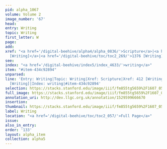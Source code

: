 ```yaml
---
pid: alpha_1067
volume: Volume 2
image_number: '67'
head: 
entry: Writing
topic: Writing
first_letter: W
page: 
add: 
xref: "<a href='/digital-beehive/alpha4/alpha_0836/'>Scripture</a>|<a href='/digital-beehive/num2/num_0509/'>412
  [Writing]</a>|<a href='/digital-beehive/toc/toc2_269/'>1376 [Writing]</a>"
see: 
index: "<a href='/digital-beehive/index5/index_4633/'>writing</a>"
item: "#item-434c92894"
unparsed: 
line: 'Entry: Writing|Topic: Writing|Xref: Scripture|Xref: 412 [Writing]|Xref: 1376
  [Writing]|Index: writing|#item-434c92894'
selection: https://stacks.stanford.edu/image/iiif/fm855tg5659%2F1607_0534/326,2982,3010,316/full/0/default.jpg
full_image: https://stacks.stanford.edu/image/iiif/fm855tg5659%2F1607_0534/full/full/0/default.jpg
annotation_uri: http://dev.llgc.org.uk/annotation/1529599666670
insertion: 
thumbnail: https://stacks.stanford.edu/image/iiif/fm855tg5659%2F1607_0534/326,2982,600,180/250,/0/default.jpg
label: Writing
location: "<a href='/digital-beehive/toc/toc2_057/'>Full Page</a>"
issue: 
also_in_entry: 
order: '133'
layout: alpha_item
collection: alpha5
---
```

